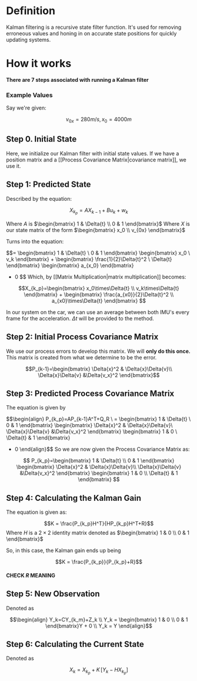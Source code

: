 # Definition
Kalman filtering is a recursive state filter function. It's used for removing erroneous values and honing in on accurate state positions for quickly updating systems.

# How it works
**There are 7 steps associated with running a Kalman filter**

### Example Values
Say we're given:

$$
v_{0x} = 280m/s, x_0=4000m
$$

## Step 0. Initial State
Here, we initialize our Kalman filter with initial state values. If we have a position matrix and a [[Process Covariance Matrix|covariance matrix]], we use it.

## Step 1: Predicted State
Described by the equation: 

$$X_{k_p} = AX_{k-1}+Bu_k+w_k$$

Where $A$ is $\begin{bmatrix} 1 & \Delta{t} \\ 0 & 1 \end{bmatrix}$ 
Where $X$ is our state matrix of the form $\begin{bmatrix} x_0 \\ v_{0x} \end{bmatrix}$

Turns into the equation: 

$$=
\begin{bmatrix}
1 & \Delta{t} \\
0 & 1
\end{bmatrix}
\begin{bmatrix}
x_0 \\
v_k
\end{bmatrix}
+
\begin{bmatrix}
\frac{1}{2}\Delta{t}^2 \\
\Delta{t}
\end{bmatrix}
\begin{bmatrix}
a_{x_0}
\end{bmatrix}
+ 0
$$
Which, by [[Matrix Multiplication|matrix multiplication]] becomes: 

$$X_{k_p}=\begin{bmatrix} 
x_0\times\Delta{t} \\
v_k\times\Delta{t}
\end{bmatrix}
+
\begin{bmatrix}
\frac{a_{x0}}{2}\Delta{t}^2 \\
a_{x0}\times\Delta{t}
\end{bmatrix}
$$

In our system on the car, we can use an average between both IMU's every frame for the acceleration. $\Delta{t}$ will be provided to the method.

## Step 2: Initial Process Covariance Matrix
We use our process errors to develop this matrix. We will **only do this once.** This matrix is created from what we determine to be the error.

$$P_{k-1}=\begin{bmatrix}
\Delta{x}^2 & \Delta{x}\Delta{v}\\
\Delta{x}\Delta{v}  &\Delta{v_x}^2 
\end{bmatrix}$$

## Step 3: Predicted Process Covariance Matrix
The equation is given by 

$$\begin{align}
P_{k_p}=AP_{k-1}A^T+Q_R \\
= \begin{bmatrix} 1 & \Delta{t} \\ 0 & 1 \end{bmatrix} \begin{bmatrix}
\Delta{x}^2 & \Delta{x}\Delta{v}\\
\Delta{x}\Delta{v}  &\Delta{v_x}^2 
\end{bmatrix} \begin{bmatrix} 1 & 0 \\ \Delta{t} & 1 \end{bmatrix}
+ 0
\end{align}$$
So we are now given the Process Covariance Matrix as:

$$
P_{k_p}=\begin{bmatrix} 1 & \Delta{t} \\ 0 & 1 \end{bmatrix} \begin{bmatrix}
\Delta{x}^2 & \Delta{x}\Delta{v}\\
\Delta{x}\Delta{v}  &\Delta{v_x}^2 
\end{bmatrix} \begin{bmatrix} 1 & 0 \\ \Delta{t} & 1 \end{bmatrix}
$$

## Step 4: Calculating the Kalman Gain
The equation is given as:

$$K = \frac{P_{k_p}H^T}{HP_{k_p}H^T+R}$$
Where $H$ is a $2\times2$ identity matrix denoted as $\begin{bmatrix} 1 & 0 \\ 0 & 1 \end{bmatrix}$

So, in this case, the Kalman gain ends up being 

$$K = \frac{P_{k_p}}{P_{k_p}+R}$$
#### CHECK $R$ MEANING

## Step 5: New Observation
Denoted as

$$\begin{align}
Y_k=CY_{k_m}+Z_k \\
Y_k = \begin{bmatrix} 1 & 0 \\ 0 & 1 \end{bmatrix}Y + 0 \\
Y_k = Y
\end{align}$$

## Step 6: Calculating the Current State
Denoted as 

$$X_k=X_{k_p}+K\,[Y_k-HX_{k_p}]$$

